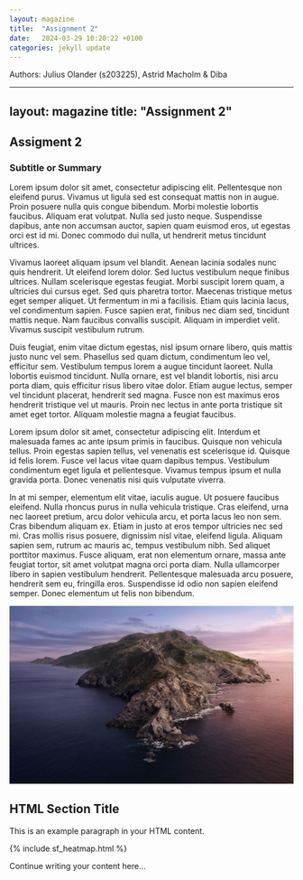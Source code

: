 ```yaml
---
layout: magazine
title:  "Assignment 2"
date:   2024-03-29 10:20:22 +0100
categories: jekyll update
---
```

Authors: Julius Olander (s203225), Astrid Macholm & Diba

---
layout: magazine
title: "Assignment 2"
---

<div class="article-content">
  <div>
    <h2 class="article-heading">Assigment 2</h2>
    <h3 class="article-subheading">Subtitle or Summary</h3>
    <p class="article-paragraph">
      
Lorem ipsum dolor sit amet, consectetur adipiscing elit. Pellentesque non eleifend purus. Vivamus ut ligula sed est consequat mattis non in augue. Proin posuere nulla quis congue bibendum. Morbi molestie lobortis faucibus. Aliquam erat volutpat. Nulla sed justo neque. Suspendisse dapibus, ante non accumsan auctor, sapien quam euismod eros, ut egestas orci est id mi. Donec commodo dui nulla, ut hendrerit metus tincidunt ultrices.

Vivamus laoreet aliquam ipsum vel blandit. Aenean lacinia sodales nunc quis hendrerit. Ut eleifend lorem dolor. Sed luctus vestibulum neque finibus ultrices. Nullam scelerisque egestas feugiat. Morbi suscipit lorem quam, a ultricies dui cursus eget. Sed quis pharetra tortor. Maecenas tristique metus eget semper aliquet. Ut fermentum in mi a facilisis. Etiam quis lacinia lacus, vel condimentum sapien. Fusce sapien erat, finibus nec diam sed, tincidunt mattis neque. Nam faucibus convallis suscipit. Aliquam in imperdiet velit. Vivamus suscipit vestibulum rutrum.

Duis feugiat, enim vitae dictum egestas, nisl ipsum ornare libero, quis mattis justo nunc vel sem. Phasellus sed quam dictum, condimentum leo vel, efficitur sem. Vestibulum tempus lorem a augue tincidunt laoreet. Nulla lobortis euismod tincidunt. Nulla ornare, est vel blandit lobortis, nisi arcu porta diam, quis efficitur risus libero vitae dolor. Etiam augue lectus, semper vel tincidunt placerat, hendrerit sed magna. Fusce non est maximus eros hendrerit tristique vel ut mauris. Proin nec lectus in ante porta tristique sit amet eget tortor. Aliquam molestie magna a feugiat faucibus.

Lorem ipsum dolor sit amet, consectetur adipiscing elit. Interdum et malesuada fames ac ante ipsum primis in faucibus. Quisque non vehicula tellus. Proin egestas sapien tellus, vel venenatis est scelerisque id. Quisque id felis lorem. Fusce vel lacus vitae quam dapibus tempus. Vestibulum condimentum eget ligula et pellentesque. Vivamus tempus ipsum et nulla gravida porta. Donec venenatis nisi quis vulputate viverra.

In at mi semper, elementum elit vitae, iaculis augue. Ut posuere faucibus eleifend. Nulla rhoncus purus in nulla vehicula tristique. Cras eleifend, urna nec laoreet pretium, arcu dolor vehicula arcu, et porta lacus leo non sem. Cras bibendum aliquam ex. Etiam in justo at eros tempor ultricies nec sed mi. Cras mollis risus posuere, dignissim nisl vitae, eleifend ligula. Aliquam sapien sem, rutrum ac mauris ac, tempus vestibulum nibh. Sed aliquet porttitor maximus. Fusce aliquam, erat non elementum ornare, massa ante feugiat tortor, sit amet volutpat magna orci porta diam. Nulla ullamcorper libero in sapien vestibulum hendrerit. Pellentesque malesuada arcu posuere, hendrerit sem eu, fringilla eros. Suspendisse id odio non sapien eleifend semper. Donec elementum ut felis non bibendum.
    </p>
    <!-- Add more content as needed -->
  </div>
  <div>
    <img class="article-image" src="/assets/images/Catalinawp.jpg" alt="Descriptive Alt Text">
<div>
    <h2>HTML Section Title</h2>
    <p>This is an example paragraph in your HTML content.</p>
	{% include sf_heatmap.html %}
</div>
    <p class="article-paragraph">
      Continue writing your content here...
    </p>
    <!-- Continue with more content, images, etc. -->
  </div>
</div>
